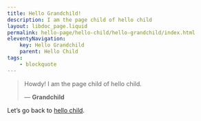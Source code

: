 ```yaml
---
title: Hello Grandchild!
description: I am the page child of hello child
layout: libdoc_page.liquid
permalink: hello-page/hello-child/hello-grandchild/index.html
eleventyNavigation:
    key: Hello Grandchild
    parent: Hello Child
tags:
    - blockquote
---
```

> Howdy! I am the page child of hello child.
> 
> ― **Grandchild**

Let’s go back to [hello child](/hello-child.md "Go back to hello child").